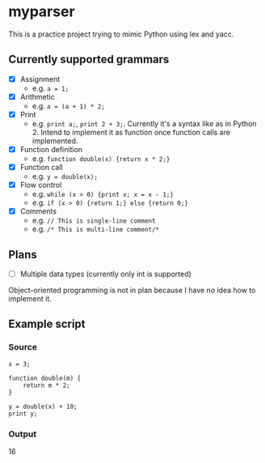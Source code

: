 # myparser

This is a practice project trying to mimic Python using lex and yacc.

## Currently supported grammars

- [x] Assignment
	- e.g. `a = 1;`
- [x] Arithmetic
	- e.g. `a = (a + 1) * 2;`
- [x] Print 
	- e.g. `print a;`, `print 2 + 3;`. Currently it's a syntax like as in Python 2. Intend to implement it as function once function calls are implemented.
- [x] Function definition
	- e.g. `function double(x) {return x * 2;}`
- [x] Function call
	- e.g. `y = double(x);`
- [x] Flow control
	- e.g. `while (x > 0) {print x; x = x - 1;}`
	- e.g. `if (x > 0) {return 1;} else {return 0;}`
- [x] Comments
	- e.g. `// This is single-line comment`
	- e.g. `/* This is multi-line comment/*`

## Plans


- [ ] Multiple data types (currently only int is supported)

Object-oriented programming is not in plan because I have no idea how to implement it.


## Example script

### Source

```
x = 3;

function double(m) {
    return m * 2;
}

y = double(x) + 10;
print y;
```

### Output

16
